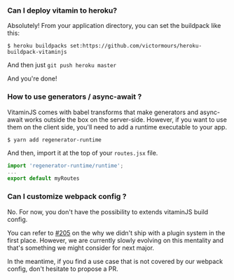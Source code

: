 ### Can I deploy vitamin to heroku?

Absolutely! From your application directory, you can set the buildpack like this:
```
$ heroku buildpacks set:https://github.com/victormours/heroku-buildpack-vitaminjs
```

And then just `git push heroku master`

And you're done!

### How to use generators / async-await ?
VitaminJS comes with babel transforms that make generators and async-await works outside the box on the server-side. However, if you want to use them on the client side, you'll need to add a runtime executable to your app. 
```shell
$ yarn add regenerator-runtime
```
And then, import it at the top of your `routes.jsx` file. 
```js
import 'regenerator-runtime/runtime';
...
export default myRoutes
```

### Can I customize webpack config ?
No. For now, you don't have the possibility to extends vitaminJS build config.

You can refer to [#205](https://github.com/Evaneos/vitaminjs/issues/205) on the why we didn't ship with a plugin system in the first place. However, we are currently slowly evolving on this mentality and that's something we might consider for next major. 

In the meantime, if you find a use case that is not covered by our webpack config, don't hesitate to propose a PR.
